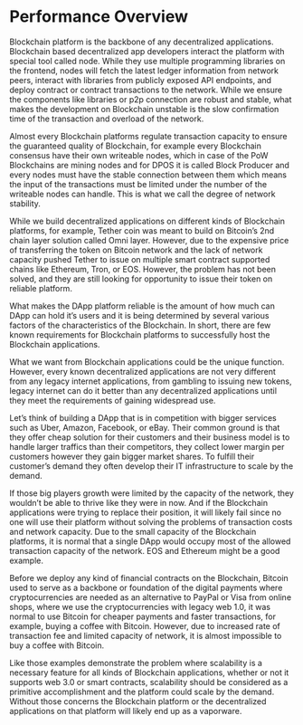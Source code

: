 # Performance Overview

Blockchain platform is the backbone of any decentralized applications. Blockchain based decentralized app developers interact the platform with special tool called node. While they use multiple programming libraries on the frontend, nodes will fetch the latest ledger information from network peers, interact with libraries from publicly exposed API endpoints, and deploy contract or contract transactions to the network. While we ensure the components like libraries or p2p connection are robust and stable, what makes the development on Blockchain unstable is the slow confirmation time of the transaction and overload of the network.

Almost every Blockchain platforms regulate transaction capacity to ensure the guaranteed quality of Blockchain, for example every Blockchain consensus have their own writeable nodes, which in case of the PoW Blockchains are mining nodes and for DPOS it is called Block Producer and every nodes must have the stable connection between them which means the input of the transactions must be limited under the number of the writeable nodes can handle. This is what we call the degree of network stability.

While we build decentralized applications on different kinds of Blockchain platforms, for example, Tether coin was meant to build on Bitcoin’s 2nd chain layer solution called Omni layer. However, due to the expensive price of transferring the token on Bitcoin network and the lack of network capacity pushed Tether to issue on multiple smart contract supported chains like Ethereum, Tron, or EOS. However, the problem has not been solved, and they are still looking for opportunity to issue their token on reliable platform.

What makes the DApp platform reliable is the amount of how much can DApp can hold it’s users and it is being determined by several various factors of the characteristics of the Blockchain. In short, there are few known requirements for Blockchain platforms to successfully host the Blockchain applications.

What we want from Blockchain applications could be the unique function. However, every known decentralized applications are not very different from any legacy internet applications, from gambling to issuing new tokens, legacy internet can do it better than any decentralized applications until they meet the requirements of gaining widespread use.

Let’s think of building a DApp that is in competition with bigger services such as Uber, Amazon, Facebook, or eBay. Their common ground is that they offer cheap solution for their customers and their business model is to handle larger traffics than their competitors, they collect lower margin per customers however they gain bigger market shares. To fulfill their customer’s demand they often develop their IT infrastructure to scale by the demand.

If those big players growth were limited by the capacity of the network, they wouldn’t be able to thrive like they were in now. And if the Blockchain applications were trying to replace their position, it will likely fail since no one will use their platform without solving the problems of transaction costs and network capacity. Due to the small capacity of the Blockchain platforms, it is normal that a single DApp would occupy most of the allowed transaction capacity of the network. EOS and Ethereum might be a good example.

Before we deploy any kind of financial contracts on the Blockchain, Bitcoin used to serve as a backbone or foundation of the digital payments where cryptocurrencies are needed as an alternative to PayPal or Visa from online shops, where we use the cryptocurrencies with legacy web 1.0, it was normal to use Bitcoin for cheaper payments and faster transactions, for example, buying a coffee with Bitcoin. However, due to increased rate of transaction fee and limited capacity of network, it is almost impossible to buy a coffee with Bitcoin.

Like those examples demonstrate the problem where scalability is a necessary feature for all kinds of Blockchain applications, whether or not it supports web 3.0 or smart contracts, scalability should be considered as a primitive accomplishment and the platform could scale by the demand. Without those concerns the Blockchain platform or the decentralized applications on that platform will likely end up as a vaporware.
